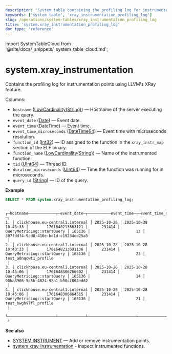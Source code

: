 ```yaml
---
description: 'System table containing the profiling log for instrumented functions'
keywords: ['system table', 'xray_instrumentation_profiling_log']
slug: /operations/system-tables/xray_instrumentation_profiling_log
title: 'system.xray_instrumentation_profiling_log'
doc_type: 'reference'
---
```


import SystemTableCloud from '@site/docs/_snippets/_system_table_cloud.md';

# system.xray_instrumentation

<SystemTableCloud/>

Contains the profiling log for instrumentation points using LLVM's XRay feature.

Columns:
- `hostname` ([LowCardinality(String)](../../sql-reference/data-types/string.md)) — Hostname of the server executing the query.
- `event_date` ([Date](../../sql-reference/data-types/date.md)) — Event date.
- `event_time` ([DateTime](../../sql-reference/data-types/datetime.md)) — Event time.
- `event_time_microseconds` ([DateTime64](../../sql-reference/data-types/datetime64.md)) — Event time with microseconds resolution.
- `function_id` ([Int32](../../sql-reference/data-types/int-uint.md)) — ID assigned to the function in the `xray_instr_map` section of the ELF binary.
- `function_name` ([LowCardinality(String)](../../sql-reference/data-types/string.md)) — Name of the instrumented function.
- `tid` ([UInt64](../../sql-reference/data-types/int-uint.md)) — Thread ID.
- `duration_microseconds` ([UInt64](../../sql-reference/data-types/int-uint.md)) — Time the function was running for in microseconds.
- `query_id` ([String](../../sql-reference/data-types/string.md)) — ID of the query.

**Example**

```sql
SELECT * FROM system.xray_instrumentation_profiling_log;
```

```text
   ┌─hostname────────────┬─event_date─┬──────────event_time─┬─event_time_microseconds─┬─function_id─┬─function_name──────────────┬────tid─┬─duration_microseconds─┬─query_id────────────────────────────
─┐
1. │ clickhouse.eu-central1.internal │ 2025-10-28 │ 2025-10-28 10:43:33 │        1761648213503121 │      231414 │ QueryMetricLog::startQuery │ 165136 │                    13 │ 307fddf4-9cd8-410e-bd1d-c19234cd25a5
 │
2. │ clickhouse.eu-central1.internal │ 2025-10-28 │ 2025-10-28 10:43:33 │        1761648213601136 │      231414 │ QueryMetricLog::startQuery │ 165136 │                    23 │ test_a0nqowt1_profile
 │
3. │ clickhouse.eu-central1.internal │ 2025-10-28 │ 2025-10-28 10:45:06 │        1761648306766602 │      231414 │ QueryMetricLog::startQuery │ 165136 │                    14 │ 90ba8906-5c5b-4024-98a1-b58cf804ed62
 │
4. │ clickhouse.eu-central1.internal │ 2025-10-28 │ 2025-10-28 10:45:06 │        1761648306864515 │      231414 │ QueryMetricLog::startQuery │ 165136 │                    21 │ test_bwgh9lfl_profile
 │
   └─────────────────────┴────────────┴─────────────────────┴─────────────────────────┴─────────────┴────────────────────────────┴────────┴───────────────────────┴─────────────────────────────────────
 ┘
```

**See also**

- [SYSTEM INSTRUMENT](../../sql-reference/statements/system.md) — Add or remove instrumentation points.
- [system.xray_instrumentation](../../operations/system-tables/xray_instrumentation.md) - Inspect instrumented functions.
